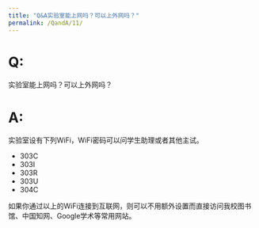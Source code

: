 ```yaml
---
title: "Q&A实验室能上网吗？可以上外网吗？"
permalink: /QandA/11/
---
```


# Q:

实验室能上网吗？可以上外网吗？

# A:

实验室设有下列WiFi，WiFi密码可以问学生助理或者其他主试。

- 303C
- 303I
- 303R
- 303U
- 304C

如果你通过以上的WiFi连接到互联网，则可以不用额外设置而直接访问我校图书馆、中国知网、Google学术等常用网站。